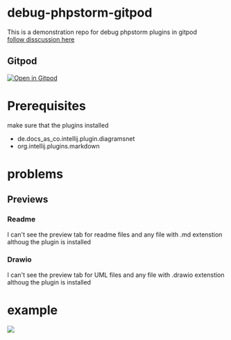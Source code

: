 # debug-phpstorm-gitpod
This is a demonstration repo for debug phpstorm plugins in gitpod  
[follow disscussion here](https://discord.com/channels/816244985187008514/1050200587121213511)

## Gitpod 

[![Open in Gitpod](https://gitpod.io/button/open-in-gitpod.svg)](https://gitpod.io/#https://github.com/IQ-Devs/gate)

# Prerequisites
make sure that the plugins installed 
- de.docs_as_co.intellij.plugin.diagramsnet
- org.intellij.plugins.markdown

# problems

## Previews

### Readme

I can't see the preview tab for readme files and any file with .md extenstion
althoug the plugin is installed 

### Drawio

I can't see the preview tab for UML files and any file with .drawio extenstion
althoug the plugin is installed 


# example
![](https://media.discordapp.net/attachments/1050200587121213511/1050200746794160198/image.png?width=983&height=671)
